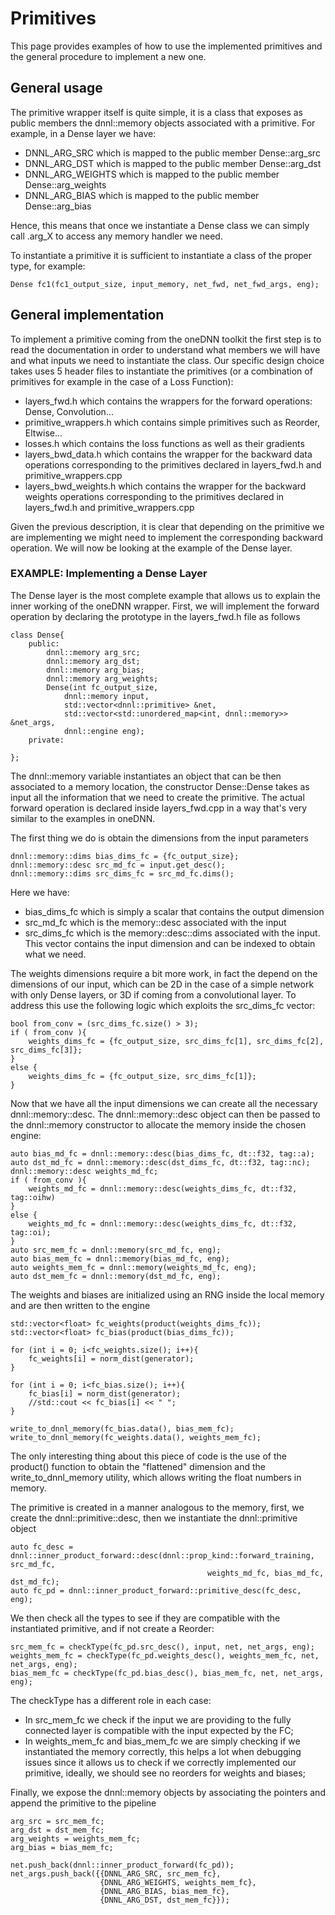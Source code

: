 # Primitives

This page provides examples of how to use the implemented primitives and the general procedure to implement a new one. 

## General usage

The primitive wrapper itself is quite simple, it is a class that exposes as public members the dnnl::memory objects associated with a primitive. For example, in a Dense layer we have:
- DNNL_ARG_SRC which is mapped to the public member Dense::arg_src
- DNNL_ARG_DST which is mapped to the public member Dense::arg_dst
- DNNL_ARG_WEIGHTS which is mapped to the public member Dense::arg_weights
- DNNL_ARG_BIAS which is mapped to the public member Dense::arg_bias

Hence, this means that once we instantiate a Dense class we can simply call .arg_X to access any memory handler we need.

To instantiate a primitive it is sufficient to instantiate a class of the proper type, for example:

    Dense fc1(fc1_output_size, input_memory, net_fwd, net_fwd_args, eng);


## General implementation

To implement a primitive coming from the oneDNN toolkit the first step is to read the documentation in order to understand what members we will have and what inputs we need to instantiate the class. Our specific design choice takes uses 5 header files to instantiate the primitives (or a combination of primitives for example in the case of a Loss Function):
- layers_fwd.h which contains the wrappers for the forward operations: Dense, Convolution...
- primitive_wrappers.h which contains simple primitives such as Reorder, Eltwise...
- losses.h which contains the loss functions as well as their gradients
- layers_bwd_data.h which contains the wrapper for the backward data operations corresponding to the primitives declared in layers_fwd.h and primitive_wrappers.cpp
- layers_bwd_weights.h which contains the wrapper for the backward weights operations corresponding to the primitives declared in layers_fwd.h and primitive_wrappers.cpp

Given the previous description, it is clear that depending on the primitive we are implementing we might need to implement the corresponding backward operation. We will now be looking at the example of the Dense layer.

### EXAMPLE: Implementing a Dense Layer 

The Dense layer is the most complete example that allows us to explain the inner working of the oneDNN wrapper. First, we will implement the forward operation by declaring the prototype in the layers_fwd.h file as follows 

    class Dense{
        public:
            dnnl::memory arg_src;
            dnnl::memory arg_dst; 
            dnnl::memory arg_bias; 
            dnnl::memory arg_weights; 
            Dense(int fc_output_size,
                dnnl::memory input,
                std::vector<dnnl::primitive> &net,
                std::vector<std::unordered_map<int, dnnl::memory>> &net_args,
                dnnl::engine eng);
        private:
            
    };

The dnnl::memory variable instantiates an object that can be then associated to a memory location, the constructor Dense::Dense takes as input all the information that we need to create the primitive.
The actual forward operation is declared inside layers_fwd.cpp in a way that's very similar to the examples in oneDNN. 

The first thing we do is obtain the dimensions from the input parameters

    dnnl::memory::dims bias_dims_fc = {fc_output_size};
    dnnl::memory::desc src_md_fc = input.get_desc(); 
    dnnl::memory::dims src_dims_fc = src_md_fc.dims();

Here we have:
- bias_dims_fc which is simply a scalar that contains the output dimension
- src_md_fc which is the memory::desc associated with the input
- src_dims_fc which is the memory::desc::dims associated with the input. This vector contains the input dimension and can be indexed to obtain what we need.

The weights dimensions require a bit more work, in fact the depend on the dimensions of our input, which can be 2D in the case of a simple network with only Dense layers, or 3D if coming from a convolutional layer. To address this use the following logic which exploits the src_dims_fc vector:

    bool from_conv = (src_dims_fc.size() > 3); 
    if ( from_conv ){
        weights_dims_fc = {fc_output_size, src_dims_fc[1], src_dims_fc[2], src_dims_fc[3]};
    }
    else {
        weights_dims_fc = {fc_output_size, src_dims_fc[1]};
    }

Now that we have all the input dimensions we can create all the necessary dnnl::memory::desc. The dnnl::memory::desc object can then be passed to the dnnl::memory constructor to allocate the memory inside the chosen engine:

    auto bias_md_fc = dnnl::memory::desc(bias_dims_fc, dt::f32, tag::a);
    auto dst_md_fc = dnnl::memory::desc(dst_dims_fc, dt::f32, tag::nc);
    dnnl::memory::desc weights_md_fc;
    if ( from_conv ){
        weights_md_fc = dnnl::memory::desc(weights_dims_fc, dt::f32, tag::oihw)
    }
    else {
        weights_md_fc = dnnl::memory::desc(weights_dims_fc, dt::f32, tag::oi);
    }
    auto src_mem_fc = dnnl::memory(src_md_fc, eng);
    auto bias_mem_fc = dnnl::memory(bias_md_fc, eng);
    auto weights_mem_fc = dnnl::memory(weights_md_fc, eng);
    auto dst_mem_fc = dnnl::memory(dst_md_fc, eng);

The weights and biases are initialized using an RNG inside the local memory and are then written to the engine

    std::vector<float> fc_weights(product(weights_dims_fc));
    std::vector<float> fc_bias(product(bias_dims_fc));

    for (int i = 0; i<fc_weights.size(); i++){
        fc_weights[i] = norm_dist(generator);
    }
    
    for (int i = 0; i<fc_bias.size(); i++){
        fc_bias[i] = norm_dist(generator);
        //std::cout << fc_bias[i] << " ";
    }

    write_to_dnnl_memory(fc_bias.data(), bias_mem_fc);
    write_to_dnnl_memory(fc_weights.data(), weights_mem_fc);

The only interesting thing about this piece of code is the use of the product() function to obtain the "flattened" dimension and the write_to_dnnl_memory utility, which allows writing the float numbers in memory.

The primitive is created in a manner analogous to the memory, first, we create the dnnl::primitive::desc, then we instantiate the dnnl::primitive object

    auto fc_desc = dnnl::inner_product_forward::desc(dnnl::prop_kind::forward_training, src_md_fc,
                                                weights_md_fc, bias_md_fc, dst_md_fc);
    auto fc_pd = dnnl::inner_product_forward::primitive_desc(fc_desc, eng);


We then check all the types to see if they are compatible with the instantiated primitive, and if not create a Reorder:

    src_mem_fc = checkType(fc_pd.src_desc(), input, net, net_args, eng);
    weights_mem_fc = checkType(fc_pd.weights_desc(), weights_mem_fc, net, net_args, eng);
    bias_mem_fc = checkType(fc_pd.bias_desc(), bias_mem_fc, net, net_args, eng);

The checkType has a different role in each case:
- In src_mem_fc we check if the input we are providing to the fully connected layer is compatible with the input expected by the FC;
- In weights_mem_fc and bias_mem_fc we are simply checking if we instantiated the memory correctly, this helps a lot when debugging issues since it allows us to check if we correctly implemented our primitive, ideally, we should see no reorders for weights and biases;

Finally, we expose the dnnl::memory objects by associating the pointers and append the primitive to the pipeline

    arg_src = src_mem_fc;
    arg_dst = dst_mem_fc;
    arg_weights = weights_mem_fc;
    arg_bias = bias_mem_fc;

    net.push_back(dnnl::inner_product_forward(fc_pd));
    net_args.push_back({{DNNL_ARG_SRC, src_mem_fc},
                        {DNNL_ARG_WEIGHTS, weights_mem_fc},
                        {DNNL_ARG_BIAS, bias_mem_fc},
                        {DNNL_ARG_DST, dst_mem_fc}});

